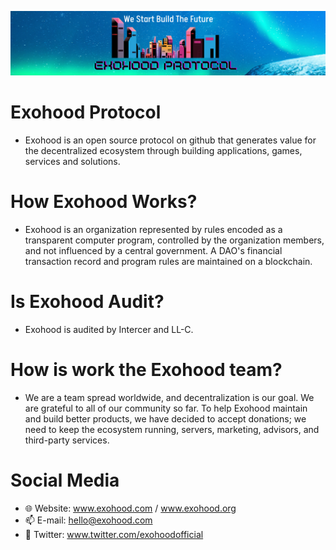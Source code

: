 ![Title](exohood.png)

# Exohood Protocol

- Exohood is an open source protocol on github that generates value for the decentralized ecosystem through building applications, games, services and solutions.

# How Exohood Works?

- Exohood is an organization represented by rules encoded as a transparent computer program, controlled by the organization members, and not influenced by a central government. A DAO's financial transaction record and program rules are maintained on a blockchain.

# Is Exohood Audit?

- Exohood is audited by Intercer and LL-C.

# How is work the Exohood team?

- We are a team spread worldwide, and decentralization is our goal. We are grateful to all of our community so far. To help Exohood maintain and build better products, we have decided to accept donations; we need to keep the ecosystem running, servers, marketing, advisors, and third-party services.

# Social Media

- 🌐 Website: www.exohood.com / www.exohood.org
- 📫 E-mail: hello@exohood.com
- 🐥 Twitter: www.twitter.com/exohoodofficial

<!---
exohood/exohood is a ✨ special ✨ repository because its `README.md` (this file) appears on your GitHub profile.
You can click the Preview link to take a look at your changes.
--->
